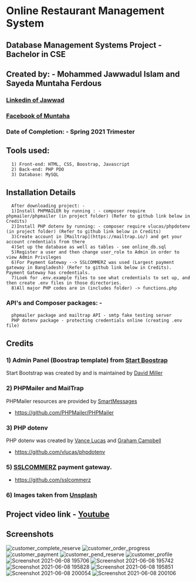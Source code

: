
# Online Restaurant Management System 

## Database Management Systems Project - Bachelor in CSE 
## Created by: - Mohammed Jawwadul Islam and Sayeda Muntaha Ferdous  

### [Linkedin of Jawwad](https://www.linkedin.com/in/jawwadfida/)
### [Facebook of Muntaha](https://www.facebook.com/mmuntaha.mahjabin) 
### Date of Completion: - Spring 2021 Trimester

## Tools used:
      1) Front-end: HTML, CSS, Boostrap, Javascript
      2) Back-end: PHP PDO
      3) Database: MySQL


## Installation Details
      After downloading project: - 
      1)Install PHPMAILER by running : - composer require phpmailer/phpmailer (in project folder) (Refer to github link below in Credits)
      2)Install PHP dotenv by running: - composer require vlucas/phpdotenv (in project folder) (Refer to github link below in Credits)
      3)Create account in [Mailtrap](https://mailtrap.io/) and get your account credentials from there
      4)Set up the database as well as tables - see online_db.sql
      5)Register a user and then change user_role to Admin in order to view Admin Privileges
      6)For Payment Gateway --> SSLCOMMERZ was used (Largest payment gateway in Bangladesh) (Refer to github link below in Credits). Payment Gateway has credentials.    
      7)Look for .env.example files to see what credentials to set up, and then create .env files in those directories. 
      8)All major PHP codes are in (includes folder) -> functions.php
       

### API's and Composer packages: -
      phpmailer package and mailtrap API - smtp fake testing server
      PHP dotenv package - protecting credentials online (creating .env file)
      

## Credits

### 1) Admin Panel (Boostrap template) from [Start Boostrap](https://startbootstrap.com/)  

Start Bootstrap was created by and is maintained by [David Miller](https://twitter.com/davidmillerskt)

### 2) PHPMailer and MailTrap

PHPMailer resources are provided by [SmartMessages](https://info.smartmessages.net/)

 * https://github.com/PHPMailer/PHPMailer
 
### 3) PHP dotenv 

PHP dotenv was created by [Vance Lucas](https://github.com/vlucas) and [Graham Campbell](https://twitter.com/GrahamJCampbell)

 * https://github.com/vlucas/phpdotenv

### 5) [SSLCOMMERZ](https://www.sslcommerz.com/) payment gateway.

 * https://github.com/sslcommerz

### 6) Images taken from [Unsplash](https://unsplash.com/)


## Project video link - [Youtube](https://youtu.be/rPK7x3IkC0w)

## Screenshots 


![customer_complete_reserve](https://user-images.githubusercontent.com/64092765/136658354-b60b5478-082d-4c22-9010-6aa8008852f7.png)
![customer_order_progress](https://user-images.githubusercontent.com/64092765/136658370-62eb6463-e208-40f1-9d48-a284c78f817e.png)
![customer_payment](https://user-images.githubusercontent.com/64092765/136658375-4b8a98ba-2ae4-4441-bfb2-1077869f21c0.png)
![customer_pend_reserve](https://user-images.githubusercontent.com/64092765/136658376-0395c031-1184-48a2-bca1-167dc0e47fdb.png)
![customer_profile](https://user-images.githubusercontent.com/64092765/136658379-533d05cb-2302-45f4-ad2e-da905c8c1b79.png)
![Screenshot 2021-06-08 195706](https://user-images.githubusercontent.com/64092765/136658384-3c80baf6-93d1-42de-8ac6-1435768f5828.png)
![Screenshot 2021-06-08 195742](https://user-images.githubusercontent.com/64092765/136658390-487c0ed4-2d06-4cc2-81f5-2b9824a6081c.png)
![Screenshot 2021-06-08 195828](https://user-images.githubusercontent.com/64092765/136658391-25cd4344-f780-4a6f-bb4b-e747e9b93942.png)
![Screenshot 2021-06-08 195851](https://user-images.githubusercontent.com/64092765/136658392-a3f83109-6c05-4220-b88d-0a48f7ecf331.png)
![Screenshot 2021-06-08 200054](https://user-images.githubusercontent.com/64092765/136658395-8cb2aae7-e6c7-459e-984a-b1513873ac19.png)
![Screenshot 2021-06-08 200106](https://user-images.githubusercontent.com/64092765/136658397-b16f9d78-875b-4e70-9197-04d7fcd3a89b.png)


